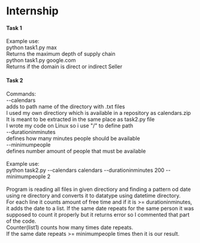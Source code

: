 # Internship

#### Task 1
Example use:\
python task1.py max\
Returns the maximum depth of supply chain\
python task1.py google.com\
Returns if the domain is direct or indirect Seller
#### Task 2
Commands:\
--calendars\
adds to path name of the directory with .txt files\
I used my own directiory which is available in a repository as calendars.zip\
It is meant to be extracted in the same place as task2.py file\
I wrote my code on Linux so i use "/" to define path\
--durationinminutes\
defines how many minutes people should be available\
--minimumpeople\
defines number amount of people that must be available\
\
Example use:\
python task2.py --calendars calendars --durationinminutes 200 --minimumpeople 2\
\
Program is reading all files in given directiory and finding a pattern od date using re directory and converts it to datatype using datetime directory.\
For each line it counts amount of free time and if it is >= durationinminutes, it adds the date to a list. If the same date repeats for the same person it was supposed to count it properly but it returns error so I commented that part of the code.\
Counter(list1) counts how many times date repeats.\
If the same date repeats >= minimumpeople times then it is our result.

